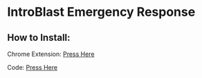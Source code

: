 # IntroBlast Emergency Response 


## How to Install: 

Chrome Extension: [Press Here](https://chrome.google.com/webstore/detail/tampermonkey/dhdgffkkebhmkfjojejmpbldmpobfkfo)

Code: [Press Here](https://github.com/NovaHotelsRoblox/EmergencyResponse/raw/main/er.js)
